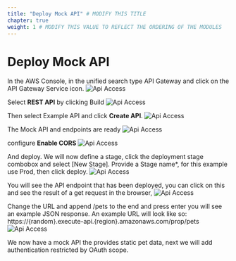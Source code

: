 ```yaml
---
title: "Deploy Mock API" # MODIFY THIS TITLE
chapter: true
weight: 1 # MODIFY THIS VALUE TO REFLECT THE ORDERING OF THE MODULES
---
```


# Deploy Mock API <!-- MODIFY THIS HEADING -->
In the AWS Console, in the unified search type API Gateway and click on the API Gateway Service icon.
![Api Access](images/300-api_access-01.png)

Select **REST API** by clicking Build
![Api Access](images/305-api_access-06.png)

Then select Example API and click **Create API**.
![Api Access](images/306-api_access-07.png)

The Mock API and endpoints are ready
![Api Access](images/307-api_access-08.png)

configure **Enable CORS**
![Api Access](images/312-api_access-12.png)

And deploy. We will now define a stage, click the deployment stage combobox and select [New Stage]. Provide a Stage name*, for this example use Prod, then click deploy.
![Api Access](images/308-api_access-09.png)

You will see the API endpoint that has been deployed, you can click on this and see the result of a get request in the browser,
![Api Access](images/310-api_access-11.png)

Change the URL and append /pets to the end and press enter you will see an example JSON response. An example URL will look like so: https://{random}.execute-api.{region}.amazonaws.com/prop/pets
![Api Access](images/311-api_access-12.png)

We now have a mock API the provides static pet data, next we will add authentication restricted by OAuth scope.